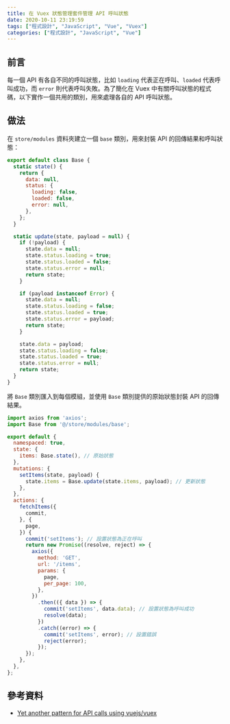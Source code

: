 ```yaml
---
title: 在 Vuex 狀態管理套件管理 API 呼叫狀態
date: 2020-10-11 23:19:59
tags: ["程式設計", "JavaScript", "Vue", "Vuex"]
categories: ["程式設計", "JavaScript", "Vue"]
---
```


## 前言

每一個 API 有各自不同的呼叫狀態，比如 `loading` 代表正在呼叫、`loaded` 代表呼叫成功，而 `error` 則代表呼叫失敗。為了簡化在 Vuex 中有關呼叫狀態的程式碼，以下實作一個共用的類別，用來處理各自的 API 呼叫狀態。

## 做法

在 `store/modules` 資料夾建立一個 `base` 類別，用來封裝 API 的回傳結果和呼叫狀態：

```js
export default class Base {
  static state() {
    return {
      data: null,
      status: {
        loading: false,
        loaded: false,
        error: null,
      },
    };
  }

  static update(state, payload = null) {
    if (!payload) {
      state.data = null;
      state.status.loading = true;
      state.status.loaded = false;
      state.status.error = null;
      return state;
    }

    if (payload instanceof Error) {
      state.data = null;
      state.status.loading = false;
      state.status.loaded = true;
      state.status.error = payload;
      return state;
    }

    state.data = payload;
    state.status.loading = false;
    state.status.loaded = true;
    state.status.error = null;
    return state;
  }
}
```

將 `Base` 類別匯入到每個模組，並使用 `Base` 類別提供的原始狀態封裝 API 的回傳結果。

```js
import axios from 'axios';
import Base from '@/store/modules/base';

export default {
  namespaced: true,
  state: {
    items: Base.state(), // 原始狀態
  },
  mutations: {
    setItems(state, payload) {
      state.items = Base.update(state.items, payload); // 更新狀態
    },
  },
  actions: {
    fetchItems({
      commit,
    }, {
      page,
    }) {
      commit('setItems'); // 設置狀態為正在呼叫
      return new Promise((resolve, reject) => {
        axios({
          method: 'GET',
          url: '/items',
          params: {
            page,
            per_page: 100,
          },
        })
          .then(({ data }) => {
            commit('setItems', data.data); // 設置狀態為呼叫成功
            resolve(data);
          })
          .catch((error) => {
            commit('setItems', error); // 設置錯誤
            reject(error);
          });
      });
    },
  },
};
```

## 參考資料

- [Yet another pattern for API calls using vuejs/vuex](https://medium.com/js-dojo/yet-another-pattern-for-api-calls-using-vuejs-vuex-b22ecdfb0ea2)
